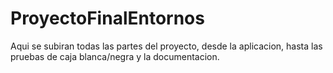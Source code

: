 # ProyectoFinalEntornos
Aqui se subiran todas las partes del proyecto, desde la aplicacion, hasta las pruebas de caja blanca/negra y la documentacion.
